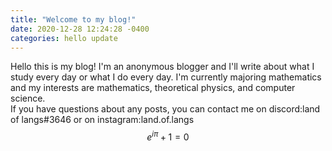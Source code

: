 ```yaml
---
title: "Welcome to my blog!"
date: 2020-12-28 12:24:28 -0400
categories: hello update
---
```

Hello this is my blog! I'm an anonymous blogger and I'll write about what I study every day or what I do every day. I'm currently majoring mathematics and my interests are mathematics, theoretical physics, and computer science. <br/> If you have questions about any posts, you can contact me on discord:land of langs#3646 or on instagram:land.of.langs
$$e^{i\pi}+1=0$$
